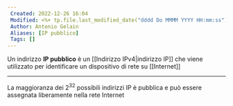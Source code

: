 ```yaml
---
 Created: 2022-12-26 16:04
 Modified: <%+ tp.file.last_modified_date("dddd Do MMMM YYYY HH:mm:ss") %>
 Author: Antonio Gelain
 Aliases: [IP pubblico]
 Tags: []
---
```


Un indirizzo **IP pubblico** è un [[Indirizzo IPv4|indirizzo IP]] che viene utilizzato per identificare un dispositivo di rete su [[Internet]]

---

La maggioranza dei $2^{32}$ possibili indirizzi IP è pubblica e può essere assegnata liberamente nella rete Internet